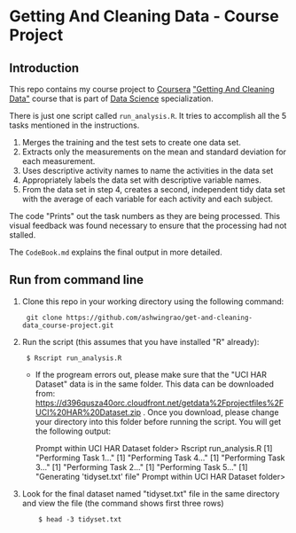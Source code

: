 # Getting And Cleaning Data - Course Project

## Introduction

This repo contains my course project to [Coursera](https://www.coursera.org) ["Getting And Cleaning Data"](https://class.coursera.org/getdata-002) course that is part of [Data Science](https://www.coursera.org/specialization/jhudatascience/1?utm_medium=listingPage) specialization.

There is just one script called `run_analysis.R`. It tries to accomplish all the 5 tasks mentioned in the instructions.

1. Merges the training and the test sets to create one data set.
2. Extracts only the measurements on the mean and standard deviation for each measurement. 
3. Uses descriptive activity names to name the activities in the data set
4. Appropriately labels the data set with descriptive variable names. 
5. From the data set in step 4, creates a second, independent tidy data set with the average of each variable for each activity and each subject.
    
The code "Prints" out the task numbers as they are being processed. This visual feedback was found necessary to ensure that the processing had not stalled. 


The `CodeBook.md` explains the final output in more detailed.


## Run from command line

1. Clone this repo in your working directory using the following command:

        git clone https://github.com/ashwingrao/get-and-cleaning-data_course-project.git
       
2. Run the script (this assumes that you have installed "R" already):

        $ Rscript run_analysis.R
       
      - If the progream errors out, please make sure that the "UCI HAR Dataset" data is in the same folder. This data can be downloaded from: 
      https://d396qusza40orc.cloudfront.net/getdata%2Fprojectfiles%2FUCI%20HAR%20Dataset.zip . Once you download, please change  
      your directory into this folder before running the script.
      You will get the following output:
      
          Prompt within UCI HAR Dataset folder> Rscript run_analysis.R 
        [1] "Performing Task 1..."
        [1] "Performing Task 4..."
        [1] "Performing Task 3..."
        [1] "Performing Task 2..."
        [1] "Performing Task 5..."
        [1] "Generating 'tidyset.txt' file"
           Prompt within UCI HAR Dataset folder>


3. Look for the final dataset named "tidyset.txt" file in the same directory and view the file (the command shows first three rows)

	       $ head -3 tidyset.txt
	   

